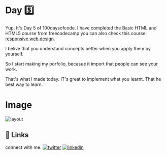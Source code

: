 # Day 5️⃣

Yup, It's Day 5 of 100daysofcode. I have completed the Basic HTML and HTML5 course from freecodecamp you can also check this course: [responsive web design](https://www.freecodecamp.org/learn/responsive-web-design).

I belive that you understand concepts better when you apply them by yourself.

So I start making my porfolio, becasue it import that people can see your work.

That's what I made today. IT's great to implement what you learnt. That he best way to learn.
    
# Image

![layout](https://res.cloudinary.com/exom/image/upload/v1640193905/screencapture-127-0-0-1-5500-portfolio-html-2021-12-22-22_49_22_nakslz.png)
## 🔗 Links

connect with me.
[![twitter](https://img.shields.io/badge/twitter-1DA1F2?style=for-the-badge&logo=twitter&logoColor=white)](https://twitter.com/hackanuj)
[![linkedin](https://img.shields.io/badge/linkedin-0A66C2?style=for-the-badge&logo=linkedin&logoColor=white)](https://www.linkedin.com/in/hackanuj/)


  
